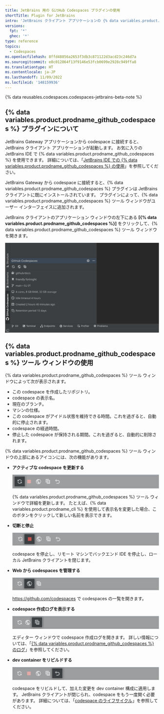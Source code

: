 ```yaml
---
title: JetBrains 用の GitHub Codespaces プラグインの使用
shortTitle: Plugin for JetBrains
intro: 'JetBrains クライアント アプリケーションの {% data variables.product.prodname_github_codespaces %} プラグインを使用して、codespace について調べたり、作業が完了したら codespace を停止したりできます。'
versions:
  fpt: '*'
  ghec: '*'
type: reference
topics:
  - Codespaces
ms.openlocfilehash: 8ffd48856a2653f3db3c871122d3acd23c246d7a
ms.sourcegitcommit: e8c012864f13f9146e53fcb0699e2928c949ffa8
ms.translationtype: HT
ms.contentlocale: ja-JP
ms.lasthandoff: 11/09/2022
ms.locfileid: '148159936'
---
```

{% data reusables.codespaces.codespaces-jetbrains-beta-note %}

## {% data variables.product.prodname_github_codespaces %} プラグインについて

JetBrains Gateway アプリケーションから codespace に接続すると、JetBrains クライアント アプリケーションが起動します。 お気に入りの JetBrains IDE で {% data variables.product.prodname_github_codespaces %} を使用できます。 詳細については、「[JetBrains IDE での {% data variables.product.prodname_github_codespaces %} の使用](/codespaces/developing-in-codespaces/using-github-codespaces-in-your-jetbrains-ide)」を参照してください。

JetBrains Gateway から codespace に接続すると、{% data variables.product.prodname_github_codespaces %} プラグインは JetBrains クライアントに既にインストールされています。 プラグインによって、{% data variables.product.prodname_github_codespaces %} ツール ウィンドウがユーザー インターフェイスに追加されます。

JetBrains クライアントのアプリケーション ウィンドウの左下にある **[{% data variables.product.prodname_github_codespaces %}]** をクリックして、{% data variables.product.prodname_github_codespaces %} ツール ウィンドウを開きます。

![{% data variables.product.prodname_github_codespaces %} ツール ウィンドウのスクリーンショット](/assets/images/help/codespaces/jetbrains-codespaces-tool-window.png)

## {% data variables.product.prodname_github_codespaces %} ツール ウィンドウの使用

{% data variables.product.prodname_github_codespaces %} ツール ウィンドウによって次が表示されます。
* この codespace を作成したリポジトリ。
* codespace の表示名。
* 現在のブランチ。
* マシンの仕様。
* この codespace がアイドル状態を維持できる時間。これを過ぎると、自動的に停止されます。
* codespace の経過時間。
* 停止した codespace が保持される期間。これを過ぎると、自動的に削除されます。

{% data variables.product.prodname_github_codespaces %} ツール ウィンドウの上部にあるアイコンには、次の機能があります。

* **アクティブな codespace を更新する**

  ![更新ボタンのスクリーンショット](/assets/images/help/codespaces/jetbrains-plugin-icon-refresh-BAK.png)

  {% data variables.product.prodname_github_codespaces %} ツール ウィンドウで詳細を更新します。 たとえば、{% data variables.product.prodname_cli %} を使用して表示名を変更した場合、このボタンをクリックして新しい名前を表示できます。

* **切断と停止**

  ![停止ボタンのスクリーンショット](/assets/images/help/codespaces/jetbrains-plugin-icon-stop.png)

  codespace を停止し、リモート マシンでバックエンド IDE を停止し、ローカル JetBrains クライアントを閉じます。

* **Web から codespaces を管理する**

  ![一覧ボタンのスクリーンショット](/assets/images/help/codespaces/jetbrains-plugin-icon-index.png)

  https://github.com/codespaces で codespaces の一覧を開きます。

* **codespace 作成ログを表示する**

  ![ログ ボタンのスクリーンショット](/assets/images/help/codespaces/jetbrains-plugin-icon-log.png)

  エディター ウィンドウで codespace 作成ログを開きます。 詳しい情報については、「[{% data variables.product.prodname_github_codespaces %} のログ](/codespaces/troubleshooting/github-codespaces-logs)」を参照してください。

* **dev container をリビルドする**

  ![リビルド ボタンのスクリーンショット](/assets/images/help/codespaces/jetbrains-plugin-icon-rebuild.png)

  codespace をリビルドして、加えた変更を dev container 構成に適用します。 JetBrains クライアントが閉じられ、codespace をもう一度開く必要があります。 詳細については、「[codespace のライフサイクル](/codespaces/developing-in-codespaces/the-codespace-lifecycle#rebuilding-a-codespace)」を参照してください。

